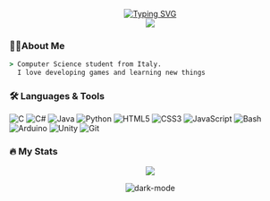 <p align="center">
  <a href="https://git.io/typing-svg"><img src="https://readme-typing-svg.demolab.com?font=Ubuntu+Mono&size=36&duration=3000&pause=2000&color=39FF14&center=true&vCenter=true&width=800&lines=%3E+Hello+there%2C+welcome+to+my+GitHub+profile!" alt="Typing SVG" /></a>
  <br>
  <img src="https://visitor-badge.laobi.icu/badge?page_id=GioeleBucci.GioeleBucci&left_color=darkslategray&right_color=darkslategray" alt=" " />
</p>

### 👩‍💻About Me
```bat
> Computer Science student from Italy.
  I love developing games and learning new things
```
### 🛠 Languages & Tools

![C](https://img.shields.io/badge/c-%2300599C.svg?style=for-the-badge&logo=c&logoColor=white)
![C#](https://img.shields.io/badge/c%23-%23239120.svg?style=for-the-badge&logo=csharp&logoColor=white)
![Java](https://img.shields.io/badge/java-%23ED8B00.svg?style=for-the-badge&logo=openjdk&logoColor=white)
![Python](https://img.shields.io/badge/python-3670A0?style=for-the-badge&logo=python&logoColor=ffdd54)
![HTML5](https://img.shields.io/badge/html5-%23E34F26.svg?style=for-the-badge&logo=html5&logoColor=white)
![CSS3](https://img.shields.io/badge/css3-%231572B6.svg?style=for-the-badge&logo=css3&logoColor=white) 
![JavaScript](https://img.shields.io/badge/javascript-%23323330.svg?style=for-the-badge&logo=javascript&logoColor=%23F7DF1E) 
![Bash](https://img.shields.io/badge/-Bash-4EAA25?style=for-the-badge&logo=gnu-bash&logoColor=white)
![Arduino](https://img.shields.io/badge/-Arduino-00979D?style=for-the-badge&logo=Arduino&logoColor=white)
![Unity](https://img.shields.io/badge/unity-%23000000.svg?style=for-the-badge&logo=unity&logoColor=white)
![Git](https://img.shields.io/badge/git-%23F05033.svg?style=for-the-badge&logo=git&logoColor=white)


### 🔥 My Stats 
<p align="center">
  <picture>
    <source
      srcset="https://streak-stats.demolab.com?user=GioeleBucci&theme=transparent&hide_border=true&border=FB8C00&stroke=FFFFFF&ring=FB8C00&fire=FB8C00&currStreakNum=FFFFFF&sideNums=FFFFFF&dates=FFFFFF&sideLabels=FB8C00&currStreakLabel=FB8C00"
      media="(prefers-color-scheme: dark)"
    />
    <source
      srcset="https://streak-stats.demolab.com?user=GioeleBucci&theme=transparent&hide_border=true&border=FB8C00&stroke=000000&ring=FB8C00&fire=FB8C00&currStreakNum=000000&sideNums=000000&dates=000000&sideLabels=FB8C00&currStreakLabel=FB8C00"
      media="(prefers-color-scheme: light), (prefers-color-scheme: no-preference)"
    />
    <img src="https://github-readme-stats.vercel.app/api?username=GioeleBucci&show_icons=true" />
  </picture>
</p>

<p align="center">
  <picture>
    <source media="(prefers-color-scheme: light)" srcset="https://github-readme-stats.vercel.app/api/top-langs/?username=GioeleBucci&hide=cmake,make&layout=compact&theme=transparent&hide_border=true&hide=cmake&title_color=FB8C00&text_color=000000">
    <img alt="dark-mode" src="https://github-readme-stats.vercel.app/api/top-langs/?username=GioeleBucci&layout=compact&theme=transparent&hide_border=true&hide=cmake&title_color=FB8C00&text_color=FFFFFF">
  </picture>
</p>
